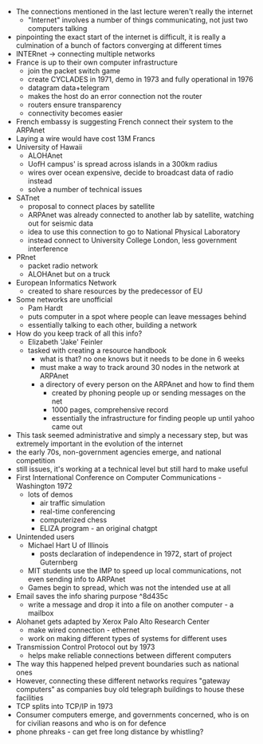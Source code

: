 - The connections mentioned in the last lecture weren't really the internet
	- "Internet" involves a number of things communicating, not just two computers talking
- pinpointing the exact start of the internet is difficult, it is really a culmination of a bunch of factors converging at different times
- INTERnet -> connecting multiple networks
- France is up to their own computer infrastructure
	- join the packet switch game
	- create CYCLADES in 1971, demo in 1973 and fully operational in 1976
	- datagram data+telegram 
	- makes the host do an error connection not the router
	- routers ensure transparency 
	- connectivity becomes easier
- French embassy is suggesting French connect their system to the ARPAnet
- Laying a wire would have cost 13M Francs
- University of Hawaii
	- ALOHAnet
	- UofH campus' is spread across islands in a 300km radius
	- wires over ocean expensive, decide to broadcast data of radio instead 
	- solve a number of technical issues 
- SATnet
	- proposal to connect places by satellite
	- ARPAnet was already connected to another lab by satellite, watching out for seismic data
	- idea to use this connection to go to National Physical Laboratory 
	- instead connect to University College London, less government interference 
- PRnet
	- packet radio network
	- ALOHAnet but on a truck 
- European Informatics Network
	- created to share resources by the predecessor of EU
- Some networks are unofficial 
	- Pam Hardt
	- puts computer in a spot where people can leave messages behind
	- essentially talking to each other, building a network
- How do you keep track of all this info?
	- Elizabeth 'Jake' Feinler
	- tasked with creating a resource handbook
		- what is that? no one knows but it needs to be done in 6 weeks
		- must make a way to track around 30 nodes in the network at ARPAnet
		- a directory of every person on the ARPAnet and how to find them
			- created by phoning people up or sending messages on the net
			- 1000 pages, comprehensive record
			- essentially the infrastructure for finding people up until yahoo came out
- This task seemed administrative and simply a necessary step, but was extremely important in the evolution of the internet
- the early 70s, non-government agencies emerge, and national competition
- still issues, it's working at a technical level but still hard to make useful
- First International Conference on Computer Communications - Washington 1972
	- lots of demos
		- air traffic simulation
		- real-time conferencing
		- computerized chess
		- ELIZA program - an original chatgpt
- Unintended users
	- Michael Hart U of Illinois
		- posts declaration of independence in 1972, start of project Guternberg
	- MIT students use the IMP to speed up local communications, not even sending info to ARPAnet
	- Games begin to spread, which was not the intended use at all
- Email saves the info sharing purpose ^8d435c
	- write a message and drop it into a file on another computer - a mailbox
- Alohanet gets adapted by Xerox Palo Alto Research Center
	- make wired connection - ethernet
	- work on making different types of systems for different uses 
- Transmission Control Protocol out by 1973
	- helps make reliable connections between different computers
- The way this happened helped prevent boundaries such as national ones
- However, connecting these different networks requires "gateway computers" as companies buy old telegraph buildings to house these facilities 
- TCP splits into TCP/IP in 1973
- Consumer computers emerge, and governments concerned, who is on for civilian reasons and who is on for defence
- phone phreaks - can get free long distance by whistling?